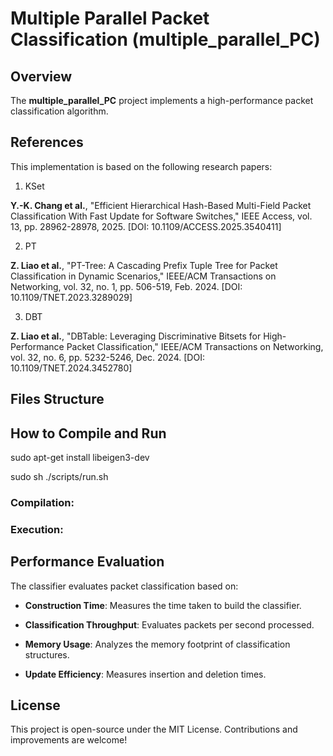 # Multiple Parallel Packet Classification (multiple\_parallel\_PC)

## Overview

The **multiple\_parallel\_PC** project implements a high-performance packet classification algorithm.


## References

This implementation is based on the following research papers:

1. KSet

**Y.-K. Chang et al.**, "Efficient Hierarchical Hash-Based Multi-Field Packet Classification With Fast Update for Software Switches," IEEE Access, vol. 13, pp. 28962-28978, 2025. [DOI: 10.1109/ACCESS.2025.3540411]

2. PT

**Z. Liao et al.**, "PT-Tree: A Cascading Prefix Tuple Tree for Packet Classification in Dynamic Scenarios," IEEE/ACM Transactions on Networking, vol. 32, no. 1, pp. 506-519, Feb. 2024. [DOI: 10.1109/TNET.2023.3289029]

3. DBT

**Z. Liao et al.**, "DBTable: Leveraging Discriminative Bitsets for High-Performance Packet Classification," IEEE/ACM Transactions on Networking, vol. 32, no. 6, pp. 5232-5246, Dec. 2024. [DOI: 10.1109/TNET.2024.3452780]


## Files Structure


## How to Compile and Run

sudo apt-get install libeigen3-dev

sudo sh ./scripts/run.sh

### Compilation:


### Execution:



## Performance Evaluation

The classifier evaluates packet classification based on:

- **Construction Time**: Measures the time taken to build the classifier.

- **Classification Throughput**: Evaluates packets per second processed.

- **Memory Usage**: Analyzes the memory footprint of classification structures.

- **Update Efficiency**: Measures insertion and deletion times.


## License

This project is open-source under the MIT License. Contributions and improvements are welcome!

